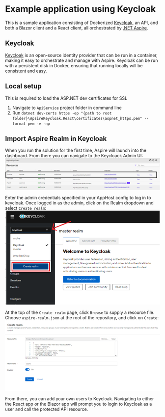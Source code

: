 # Example application using Keycloak

This is a sample application consisting of Dockerized [Keycloak](https://www.keycloak.org/), an API, and both a Blazor client and a React client, all orchestrated by [.NET Aspire](https://learn.microsoft.com/en-us/dotnet/aspire/get-started/aspire-overview).

## Keycloak

[Keycloak](https://www.keycloak.org/) is an open-source identity provider that can be run in a container, making it easy to orchestrate and manage with Aspire. Keycloak can be run with a persistent disk in Docker, ensuring that running locally will be consistent and easy.

## Local setup

This is required to load the ASP.NET dev certificates for SSL

1. Navigate to `ApiService` project folder in command line
2. Run `dotnet dev-certs https -ep "{path to root folder}\ApsireKeycloak.React\certificates\aspnet_https.pem" --format pem -v -np`

## Import Aspire Realm in Keycloak

When you run the solution for the first time, Aspire will launch into the dashboard. From there you can navigate to the Keycloack Admin UI:
![Aspire dashboard](docs/aspire-dashboard.png)

Enter the admin credentials specified in your AppHost config to log in to keycloak. Once logged in as the admin, click on the Realm dropdown and select `Create realm`:
![Keycloak admin dashboard](docs/keycloak-admin-dashboard.png)

At the top of the `Create realm` page, click `Browse` to supply a resource file. Choose `aspire-realm.json` at the root of the repository, and click on `Create`:
![Keycloak realm setup](docs/keycloak-realm-import.png)

From there, you can add your own users to Keycloak. Navigating to either the React app or the Blazor app will prompt you to login to Keycloak as a user and call the protected API resource.
